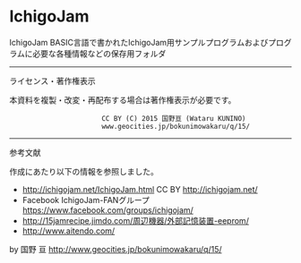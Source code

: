 # IchigoJam
IchigoJam BASIC言語で書かれたIchigoJam用サンプルプログラムおよびプログラムに必要な各種情報などの保存用フォルダ  

----------------------------------------------------------------
ライセンス・著作権表示

本資料を複製・改変・再配布する場合は著作権表示が必要です。

                           CC BY (C) 2015 国野亘 (Wataru KUNINO)
                           www.geocities.jp/bokunimowakaru/q/15/
----------------------------------------------------------------
参考文献

作成にあたり以下の情報を参照しました。  
- http://ichigojam.net/IchigoJam.html CC BY http://ichigojam.net/  
- Facebook IchigoJam-FANグループ https://www.facebook.com/groups/ichigojam/  
- http://15jamrecipe.jimdo.com/周辺機器/外部記憶装置-eeprom/  
- http://www.aitendo.com/  

by 国野 亘 http://www.geocities.jp/bokunimowakaru/q/15/
